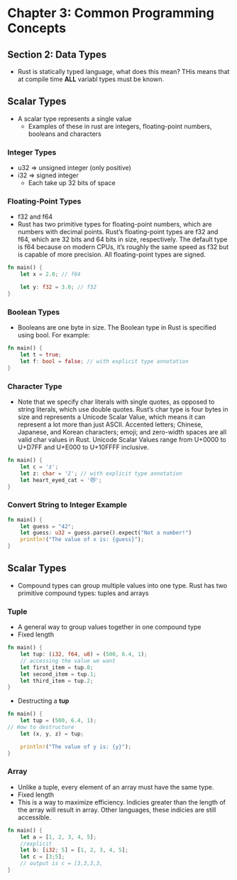 # Chapter 3: Common Programming Concepts

## Section 2: **Data Types**

* Rust is statically typed language, what does this mean? THis means that at compile time **ALL** variabl types must be known. 

## Scalar Types
* A scalar type represents a single value
    * Examples of these in rust are integers, floating-point numbers, booleans and characters

### Integer Types
* u32 => unsigned integer (only positive)
* i32 => signed integer
    * Each take up 32 bits of space

### Floating-Point Types
* f32 and f64
* Rust has two primitive types for floating-point numbers, which are numbers with decimal points. Rust’s floating-point types are f32 and f64, which are 32 bits and 64 bits in size, respectively. The default type is f64 because on modern CPUs, it’s roughly the same speed as f32 but is capable of more precision. All floating-point types are signed.
```rust
fn main() {
    let x = 2.0; // f64

    let y: f32 = 3.0; // f32
}
```

### Boolean Types

* Booleans are one byte in size. The Boolean type in Rust is specified using bool. For example:

```rust 
fn main() {
    let t = true;
    let f: bool = false; // with explicit type annotation
}
```

### Character Type
* Note that we specify char literals with single quotes, as opposed to string literals, which use double quotes. Rust’s char type is four bytes in size and represents a Unicode Scalar Value, which means it can represent a lot more than just ASCII. Accented letters; Chinese, Japanese, and Korean characters; emoji; and zero-width spaces are all valid char values in Rust. Unicode Scalar Values range from U+0000 to U+D7FF and U+E000 to U+10FFFF inclusive. 

```rust 
fn main() {
    let c = 'z';
    let z: char = 'ℤ'; // with explicit type annotation
    let heart_eyed_cat = '😻';
}
```

### **Convert String to Integer Example**

```rust
fn main() {
    let guess = "42";
    let guess: u32 = guess.parse().expect("Not a number!")
    println!("The value of x is: {guess}");
}
```


## Scalar Types
* Compound types can group multiple values into one type. Rust has two primitive compound types: tuples and arrays
    
### Tuple
* A general way to group values together in one compound type
* Fixed length
```rust
fn main() {
    let tup: (i32, f64, u8) = (500, 6.4, 1);
    // accessing the value we want
    let first_item = tup.0;
    let second_item = tup.1;
    let third_item = tup.2;
}
```
* Destructing a **tup**
```rust 
fn main() {
    let tup = (500, 6.4, 1);
// How to destructure
    let (x, y, z) = tup;

    println!("The value of y is: {y}");
}
```

### Array 
* Unlike a tuple, every element of an array must have the same type. 
* Fixed length
* This is a way to maximize efficiency. Indicies greater than the length of the array will result in array. Other languages, these indicies are still accessible. 
```rust 
fn main() {
    let a = [1, 2, 3, 4, 5];
    //explicit
    let b: [i32; 5] = [1, 2, 3, 4, 5];
    let c = [3;5];
    // output is c = [3,3,3,3,
}
```





